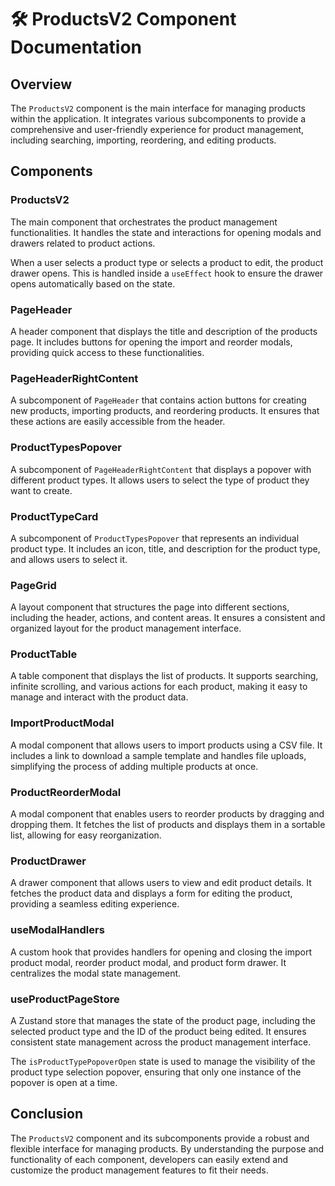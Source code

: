 # 🛠️ ProductsV2 Component Documentation

## Overview
The `ProductsV2` component is the main interface for managing products within the application. It integrates various subcomponents to provide a comprehensive and user-friendly experience for product management, including searching, importing, reordering, and editing products.

## Components

### ProductsV2
The main component that orchestrates the product management functionalities. It handles the state and interactions for opening modals and drawers related to product actions.

When a user selects a product type or selects a product to edit, the product drawer opens. This is handled inside a `useEffect` hook to ensure the drawer opens automatically based on the state.

### PageHeader
A header component that displays the title and description of the products page. It includes buttons for opening the import and reorder modals, providing quick access to these functionalities.

### PageHeaderRightContent
A subcomponent of `PageHeader` that contains action buttons for creating new products, importing products, and reordering products. It ensures that these actions are easily accessible from the header.

### ProductTypesPopover
A subcomponent of `PageHeaderRightContent` that displays a popover with different product types. It allows users to select the type of product they want to create.

### ProductTypeCard
A subcomponent of `ProductTypesPopover` that represents an individual product type. It includes an icon, title, and description for the product type, and allows users to select it.

### PageGrid
A layout component that structures the page into different sections, including the header, actions, and content areas. It ensures a consistent and organized layout for the product management interface.

### ProductTable
A table component that displays the list of products. It supports searching, infinite scrolling, and various actions for each product, making it easy to manage and interact with the product data.

### ImportProductModal
A modal component that allows users to import products using a CSV file. It includes a link to download a sample template and handles file uploads, simplifying the process of adding multiple products at once.

### ProductReorderModal
A modal component that enables users to reorder products by dragging and dropping them. It fetches the list of products and displays them in a sortable list, allowing for easy reorganization.

### ProductDrawer
A drawer component that allows users to view and edit product details. It fetches the product data and displays a form for editing the product, providing a seamless editing experience.

### useModalHandlers
A custom hook that provides handlers for opening and closing the import product modal, reorder product modal, and product form drawer. It centralizes the modal state management.

### useProductPageStore
A Zustand store that manages the state of the product page, including the selected product type and the ID of the product being edited. It ensures consistent state management across the product management interface.

The `isProductTypePopoverOpen` state is used to manage the visibility of the product type selection popover, ensuring that only one instance of the popover is open at a time.

## Conclusion
The `ProductsV2` component and its subcomponents provide a robust and flexible interface for managing products. By understanding the purpose and functionality of each component, developers can easily extend and customize the product management features to fit their needs.
